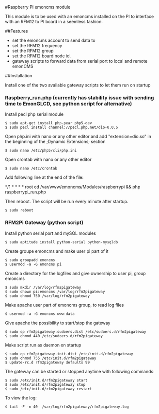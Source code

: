 #Raspberry PI emoncms module

This module is to be used with an emoncms installed on the PI to interface with an RFM12 to PI board in a seemless fashion.

##Features
- set the emoncms account to send data to
- set the RFM12 frequency
- set the RFM12 group
- set the RFM12 board node id.
- gateway scripts to forward data from serial port to local and remote emonCMS

##Installation

Install one of the two available gateway scripts to let them run on startup

### Raspberry_run.php (currently has stability issue with sending time to EmonGLCD, see python script for alternative)

  Install pecl php serial module

    $ sudo apt-get install php-pear php5-dev
    $ sudo pecl install channel://pecl.php.net/dio-0.0.6

  Open php.ini with nano or any other editor and add "extension=dio.so"
  in the beginning of the ;Dynamic Extensions; section

    $ sudo nano /etc/php5/cli/php.ini

  Open crontab with nano or any other editor

    $ sudo nano /etc/crontab

  Add following line at the end of the file:

  */1 * * * * root cd /var/www/emoncms/Modules/raspberrypi && php raspberrypi_run.php

  Then reboot. The script will be run every minute after startup.

    $ sudo reboot

### RFM2Pi Gateway (python script)

  Install python serial port and mySQL modules

    $ sudo aptitude install python-serial python-mysqldb
  
  Create groupe emoncms and make user pi part of it

    $ sudo groupadd emoncms
    $ usermod -a -G emoncms pi

  Create a directory for the logfiles and give ownership to user pi, group emoncms

    $ sudo mkdir /var/log/rfm2pigateway
    $ sudo chown pi:emoncms /var/log/rfm2pigateway
    $ sudo chmod 750 /var/log/rfm2pigateway

  Make apache user part of emoncms group, to read log files
    
    $ usermod -a -G emoncms www-data

  Give apache the possibility to start/stop the gateway
    
    $ sudo cp rfm2pigateway.sudoers.dist /etc/sudoers.d/rfm2pigateway
    $ sudo chmod 440 /etc/sudoers.d/rfm2pigateway

  Make script run as daemon on startup

    $ sudo cp rfm2pigateway.init.dist /etc/init.d/rfm2pigateway
    $ sudo chmod 755 /etc/init.d/rfm2pigateway
    $ update-rc.d rfm2pigateway defaults 99

  The gateway can be started or stopped anytime with following commands:

    $ sudo /etc/init.d/rfm2pigateway start
    $ sudo /etc/init.d/rfm2pigateway stop
    $ sudo /etc/init.d/rfm2pigateway restart
    
  To view the log:
    
    $ tail -F -n 40  /var/log/rfm2pigateway/rfm2pigateway.log


